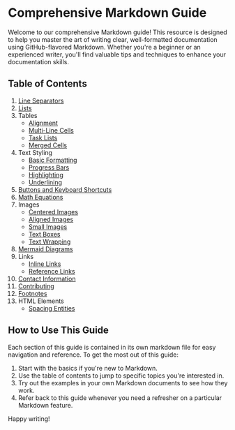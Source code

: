 # Comprehensive Markdown Guide

Welcome to our comprehensive Markdown guide! This resource is designed to help you master the art of writing clear, well-formatted documentation using GitHub-flavored Markdown. Whether you're a beginner or an experienced writer, you'll find valuable tips and techniques to enhance your documentation skills.

## Table of Contents

1. [Line Separators](line-separators.md)
2. [Lists](lists.md)
3. Tables
   - [Alignment](tables/alignment.md)
   - [Multi-Line Cells](tables/multi-line-cells.md)
   - [Task Lists](tables/task-lists.md)
   - [Merged Cells](tables/merged-cells.md)
4. Text Styling
   - [Basic Formatting](text-styling/basic-formatting.md)
   - [Progress Bars](text-styling/progress-bars.md)
   - [Highlighting](text-styling/highlighting.md)
   - [Underlining](text-styling/underlining.md)
5. [Buttons and Keyboard Shortcuts](buttons-and-shortcuts.md)
6. [Math Equations](math-equations.md)
7. Images
   - [Centered Images](images/centered-images.md)
   - [Aligned Images](images/aligned-images.md)
   - [Small Images](images/small-images.md)
   - [Text Boxes](images/text-boxes.md)
   - [Text Wrapping](images/text-wrapping.md)
8. [Mermaid Diagrams](mermaid-diagrams.md)
9. Links
   - [Inline Links](links/inline-links.md)
   - [Reference Links](links/reference-links.md)
10. [Contact Information](contact-info.md)
11. [Contributing](contributing.md)
12. [Footnotes](footnotes.md)
13. HTML Elements
    - [Spacing Entities](html-elements/spacing-entities.md)

## How to Use This Guide

Each section of this guide is contained in its own markdown file for easy navigation and reference. To get the most out of this guide:

1. Start with the basics if you're new to Markdown.
2. Use the table of contents to jump to specific topics you're interested in.
3. Try out the examples in your own Markdown documents to see how they work.
4. Refer back to this guide whenever you need a refresher on a particular Markdown feature.

Happy writing!
